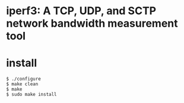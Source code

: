 iperf3:  A TCP, UDP, and SCTP network bandwidth measurement tool
================================================================
# install
``` 
$ ./configure
$ make clean
$ make
$ sudo make install
```
